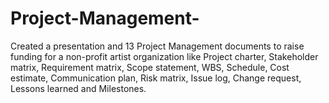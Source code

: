 # Project-Management-
Created a presentation and 13 Project Management documents to raise funding for a non-profit artist organization like Project charter, Stakeholder matrix, Requirement matrix, Scope statement, WBS, Schedule, Cost estimate, Communication plan, Risk matrix, Issue log, Change request, Lessons learned and Milestones. 
